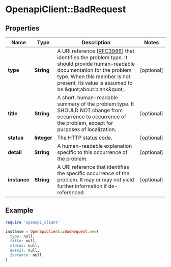 # OpenapiClient::BadRequest

## Properties

| Name | Type | Description | Notes |
| ---- | ---- | ----------- | ----- |
| **type** | **String** | A URI reference [[RFC3986](https://tools.ietf.org/html/rfc3986)] that identifies the problem type. It should provide human-readable documentation for the problem type. When this member is not present, its value is assumed to be \&quot;about:blank\&quot;. | [optional] |
| **title** | **String** | A short, human-readable summary of the problem type. It SHOULD NOT change from occurrence to occurrence of the problem, except for purposes of localization. | [optional] |
| **status** | **Integer** | The HTTP status code. | [optional] |
| **detail** | **String** | A human-readable explanation specific to this occurrence of the problem. | [optional] |
| **instance** | **String** | A URI reference that identifies the specific occurrence of the problem.  It may or may not yield further information if de-referenced. | [optional] |

## Example

```ruby
require 'openapi_client'

instance = OpenapiClient::BadRequest.new(
  type: null,
  title: null,
  status: null,
  detail: null,
  instance: null
)
```

